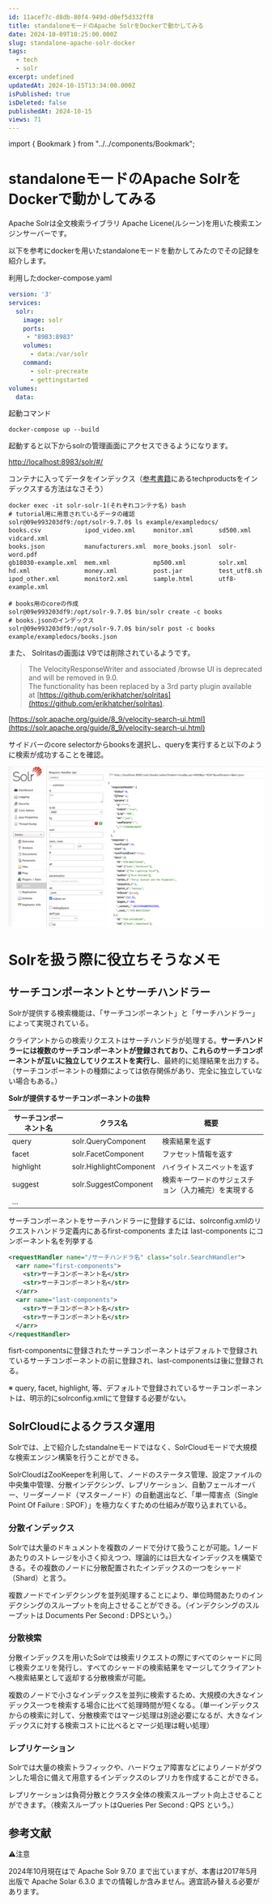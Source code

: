 ```yaml
---
id: 11acef7c-d8db-80f4-949d-d0ef5d332ff8
title: standaloneモードのApache SolrをDockerで動かしてみる
date: 2024-10-09T10:25:00.000Z
slug: standalone-apache-solr-docker
tags: 
  - tech
  - solr
excerpt: undefined
updatedAt: 2024-10-15T13:34:00.000Z
isPublished: true
isDeleted: false
publishedAt: 2024-10-15
views: 71
---
```

import { Bookmark } from "../../components/Bookmark";
  
# standaloneモードの**Apache SolrをDockerで動かしてみる**  
  
  
Apache Solrは全文検索ライブラリ Apache Licene(ルシーン)を用いた検索エンジンサーバーです。  
  
  
以下を参考にdockerを用いたstandaloneモードを動かしてみたのでその記録を紹介します。  
  
  
<Bookmark href="https://solr.apache.org/guide/solr/latest/deployment-guide/solr-in-docker.html" />
  
  
利用したdocker-compose.yaml  
  
  
```yaml  
version: '3'  
services:  
  solr:  
    image: solr  
    ports:  
     - "8983:8983"  
    volumes:  
      - data:/var/solr  
    command:  
      - solr-precreate  
      - gettingstarted  
volumes:  
  data:  
```  
  
  
起動コマンド  
  
  
```shell  
docker-compose up --build  
```  
  
  
起動すると以下からsolrの管理画面にアクセスできるようになります。  
  
  
[http://localhost:8983/solr/#/](http://localhost:8983/solr/#/) 
  
  
コンテナに入ってデータをインデックス（[参考書籍](https://gihyo.jp/book/2017/978-4-7741-8930-7)にあるtechproductsをインデックスする方法はなさそう）  
  
  
```shell  
docker exec -it solr-solr-1(それぞれコンテナ名) bash  
# tutorial用に用意されているデータの確認  
solr@09e993203df9:/opt/solr-9.7.0$ ls example/exampledocs/  
books.csv            ipod_video.xml     monitor.xml       sd500.xml         vidcard.xml  
books.json           manufacturers.xml  more_books.jsonl  solr-word.pdf  
gb18030-example.xml  mem.xml            mp500.xml         solr.xml  
hd.xml               money.xml          post.jar          test_utf8.sh  
ipod_other.xml       monitor2.xml       sample.html       utf8-example.xml  
  
# books用のcoreの作成  
solr@09e993203df9:/opt/solr-9.7.0$ bin/solr create -c books  
# books.jsonのインデックス  
solr@09e993203df9:/opt/solr-9.7.0$ bin/solr post -c books example/exampledocs/books.json  
```  
  
  
また、 Solritasの画面は V9では削除されているようです。  
  
  
> The VelocityResponseWriter and associated /browse UI is deprecated and will be removed in 9.0.    
> The functionality has been replaced by a 3rd party plugin available at [https://github.com/erikhatcher/solritas](https://github.com/erikhatcher/solritas).  
  
  
[https://solr.apache.org/guide/8_9/velocity-search-ui.html](https://solr.apache.org/guide/8_9/velocity-search-ui.html)  
  
  
サイドバーのcore selectorからbooksを選択し、queryを実行すると以下のように検索が成功することを確認。  
  
![alt text](images/standalone-apache-solr-docker/solr-dashboard.png)  
  
# Solrを扱う際に役立ちそうなメモ  
  
  
## サーチコンポーネントとサーチハンドラー  
  
  
Solrが提供する検索機能は、「サーチコンポーネント」と「サーチハンドラー」によって実現されている。  
  
  
クライアントからの検索リクエストはサーチハンドラが処理する。**サーチハンドラーには複数のサーチコンポーネントが登録されており、これらのサーチコンポーネントが互いに独立してリクエストを実行し**、最終的に処理結果を出力する。（サーチコンポーネントの種類によっては依存関係があり、完全に独立していない場合もある。）  
  
  
**Solrが提供するサーチコンポーネントの抜粋**  
  
  
| サーチコンポーネント名 | クラス名                    | 概要                         |  
| ----------- | ----------------------- | -------------------------- |  
| query       | solr.QueryComponent     | 検索結果を返す                    |  
| facet       | solr.FacetComponent     | ファセット情報を返す                 |  
| highlight   | solr.HighlightComponent | ハイライトスニペットを返す              |  
| suggest     | solr.SuggestComponent   | 検索キーワードのサジェスチョン（入力補完）を実現する |  
| …           |                         |                            |  
  
  
サーチコンポーネントをサーチハンドラーに登録するには、solrconfig.xmlのリクエストハンドラ定義内にあるfirst-components または last-components にコンポーネント名を列挙する  
  
  
```xml  
<requestHandler name="/サーチハンドラ名" class="solr.SearchHandler">  
  <arr name="first-components">  
    <str>サーチコンポーネント名</str>  
    <str>サーチコンポーネント名</str>  
  </arr>  
  <arr name="last-components">  
    <str>サーチコンポーネント名</str>  
    <str>サーチコンポーネント名</str>  
  </arr>  
</requestHandler>  
```  
  
  
fisrt-componentsに登録されたサーチコンポーネントはデフォルトで登録されているサーチコンポーネントの前に登録され、last-componentsは後に登録される。  
  
  
※ query, facet, highlight, 等、デフォルトで登録されているサーチコンポーネントは、明示的にsolrconfig.xmlにて登録する必要がない。  
  
  
## SolrCloudによるクラスタ運用  
  
  
Solrでは、上で紹介したstandalneモードではなく、SolrCloudモードで大規模な検索エンジン構築を行うことができる。  
  
  
SolrCloudはZooKeeperを利用して、ノードのステータス管理、設定ファイルの中央集中管理、分散インデクシング、レプリケーション、自動フェールオーバー、リーダーノード（マスターノード）の自動選出など、「単一障害点（Single Point Of Failure : SPOF）」を極力なくすための仕組みが取り込まれている。  
  
  
### 分散インデックス  
  
  
Solrでは大量のドキュメントを複数のノードで分けて扱うことが可能。1ノードあたりのストレージを小さく抑えつつ、理論的には巨大なインデックスを構築できる。その複数のノードに分散配置されたインデックスの一つをシャード（Shard）と言う。  
  
  
複数ノードでインデクシングを並列処理することにより、単位時間あたりのインデクシングのスループットを向上させることができる。（インデクシングのスループットは Documents Per Second :  DPSという。）  
  
  
### 分散検索  
  
  
分散インデックスを用いたSolrでは検索リクエストの際にすべてのシャードに同じ検索クエリを発行し、すべてのシャードの検索結果をマージしてクライアントへ検索結果として返却する分散検索が可能。  
  
  
複数のノードで小さなインデックスを並列に検索するため、大規模の大きなインデックス一つを検索する場合に比べて処理時間が短くなる。（単一インデックスからの検索に対して、分散検索ではマージ処理は別途必要になるが、大きなインデックスに対する検索コストに比べるとマージ処理は軽い処理）  
  
  
### レプリケーション  
  
  
Solrでは大量の検索トラフィックや、ハードウェア障害などによりノードがダウンした場合に備えて用意するインデックスのレプリカを作成することができる。  
  
  
レプリケーションは負荷分散とクラスタ全体の検索スループット向上させることができます。（検索スループットはQueries Per Second : QPS という。）  
  
  
## 参考文献  
  
  
<Bookmark href="https://gihyo.jp/book/2017/978-4-7741-8930-7" />
  
  
⚠️注意  
  
  
2024年10月現在はで Apache Solr 9.7.0  まで出ていますが、本書は2017年5月出版で Apache Solar 6.3.0 までの情報しか含みません。適宜読み替える必要があります。  
  
